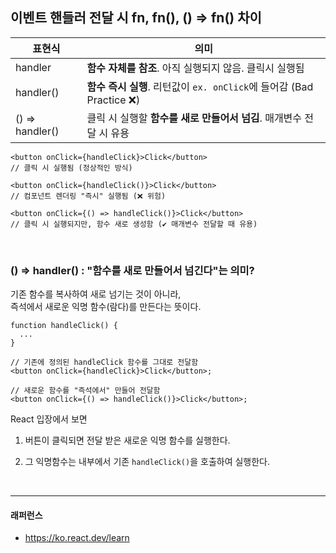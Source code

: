 ## 이벤트 핸들러 전달 시 fn, fn(), () => fn() 차이

| 표현식          | 의미                                                                  |
| --------------- | --------------------------------------------------------------------- |
| handler         | **함수 자체를 참조**. 아직 실행되지 않음. 클릭시 실행됨               |
| handler()       | **함수 즉시 실행**. 리턴값이 `ex. onClick`에 들어감 (Bad Practice ❌) |
| () => handler() | 클릭 시 실행할 **함수를 새로 만들어서 넘김**. 매개변수 전달 시 유용   |

```tsx
<button onClick={handleClick}>Click</button>
// 클릭 시 실행됨 (정상적인 방식)

<button onClick={handleClick()}>Click</button>
// 컴포넌트 렌더링 "즉시" 실행됨 (❌ 위험)

<button onClick={() => handleClick()}>Click</button>
// 클릭 시 실행되지만, 함수 새로 생성함 (✔️ 매개변수 전달할 때 유용)
```

<br>

### () => handler() : "함수를 새로 만들어서 넘긴다"는 의미?

기존 함수를 복사하여 새로 넘기는 것이 아니라, <br>
즉석에서 새로운 익명 함수(람다)를 만든다는 뜻이다.

```tsx
function handleClick() {
  ...
}

// 기존에 정의된 handleClick 함수를 그대로 전달함
<button onClick={handleClick}>Click</button>;

// 새로운 함수를 "즉석에서" 만들어 전달함
<button onClick={() => handleClick()}>Click</button>;
```

React 입장에서 보면

1. 버튼이 클릭되면 전달 받은 새로운 익명 함수를 실행한다.

2. 그 익명함수는 내부에서 기존 `handleClick()`을 호출하여 실행한다.

<br>

---

#### 래퍼런스

- https://ko.react.dev/learn
